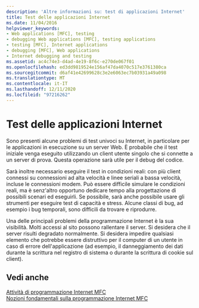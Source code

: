 ```yaml
---
description: 'Altre informazioni su: test di applicazioni Internet'
title: Test delle applicazioni Internet
ms.date: 11/04/2016
helpviewer_keywords:
- Web applications [MFC], testing
- debugging Web applications [MFC], testing applications
- testing [MFC], Internet applications
- debugging [MFC], Web applications
- Internet debugging and testing
ms.assetid: ac4c74e3-d4ad-4e19-8f6c-e270de067f01
ms.openlocfilehash: ed3dd9819524e156af47da4070c517e3761380ca
ms.sourcegitcommit: d6af41e42699628c3e2e6063ec7b03931a49a098
ms.translationtype: MT
ms.contentlocale: it-IT
ms.lasthandoff: 12/11/2020
ms.locfileid: "97216262"
---
```

# <a name="testing-internet-applications"></a>Test delle applicazioni Internet

Sono presenti alcune problemi di test univoci su Internet, in particolare per le applicazioni in esecuzione su un server Web. È probabile che il test iniziale venga eseguito utilizzando un client utente singolo che si connette a un server di prova. Questa operazione sarà utile per il debug del codice.

Sarà inoltre necessario eseguire il test in condizioni reali: con più client connessi su connessioni ad alta velocità e linee seriali a bassa velocità, incluse le connessioni modem. Può essere difficile simulare le condizioni reali, ma è senz'altro opportuno dedicare tempo alla progettazione di possibili scenari ed eseguirli. Se possibile, sarà anche possibile usare gli strumenti per eseguire test di capacità e stress. Alcune classi di bug, ad esempio i bug temporali, sono difficili da trovare e riprodurre.

Una delle principali problemi della programmazione Internet è la sua visibilità. Molti accessi al sito possono rallentare il server. Si desidera che il server risulti degradato normalmente. Si desidera impedire qualsiasi elemento che potrebbe essere distruttivo per il computer di un utente in caso di errore dell'applicazione (ad esempio, il danneggiamento dei dati durante la scrittura nel registro di sistema o durante la scrittura di cookie sul client).

## <a name="see-also"></a>Vedi anche

[Attività di programmazione Internet MFC](../mfc/mfc-internet-programming-tasks.md)<br/>
[Nozioni fondamentali sulla programmazione Internet MFC](../mfc/mfc-internet-programming-basics.md)
